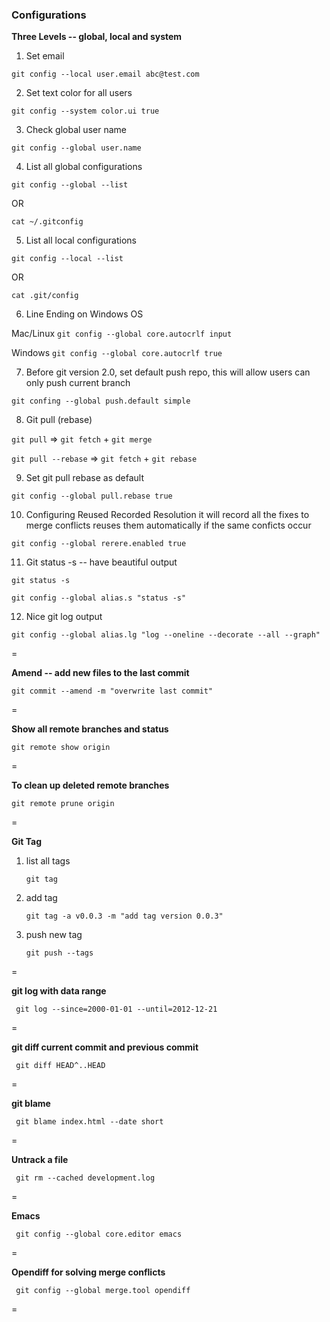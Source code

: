 ### Configurations

**Three Levels -- global, local and system**

1. Set email

  `git config --local user.email abc@test.com`
  
2. Set text color for all users

  `git config --system color.ui true`
  
3. Check global user name

  `git config --global user.name`
  
4. List all global configurations

  `git config --global --list`
  
  OR
  
  `cat ~/.gitconfig`

5. List all local configurations

  `git config --local --list`
  
  OR
  
  `cat .git/config`
  
6. Line Ending on Windows OS

  Mac/Linux
  `git config --global core.autocrlf input`
  
  Windows
  `git config --global core.autocrlf true`

7. Before git version 2.0, set default push repo, this will allow users can only push current branch

  `git confing --global push.default simple`

8. Git pull (rebase) 

  `git pull` => `git fetch` + `git merge`
  
  `git pull --rebase` => `git fetch` + `git rebase`
  
9. Set git pull rebase as default

  `git config --global pull.rebase true`
  
10. Configuring Reused Recorded Resolution 
    it will record all the fixes to merge conflicts
    reuses them automatically if the same conficts occur

   `git config --global rerere.enabled true`

11. Git status -s -- have beautiful output
    
   `git status -s`

   `git config --global alias.s "status -s"`

12. Nice git log output

   `git config --global alias.lg "log --oneline --decorate --all --graph"` 

=

**Amend -- add new files to the last commit**

`git commit --amend -m "overwrite last commit"`

=

**Show all remote branches and status**

`git remote show origin`

=

**To clean up deleted remote branches**

`git remote prune origin`

=

**Git Tag**

1. list all tags

   `git tag`

2. add tag

   `git tag -a v0.0.3 -m "add tag version 0.0.3"`
   
3. push new tag

   `git push --tags`

=

**git log with data range**

` git log --since=2000-01-01 --until=2012-12-21`

=

**git diff current commit and previous commit**

` git diff HEAD^..HEAD`

=

**git blame**

` git blame index.html --date short`

=

**Untrack a file**

` git rm --cached development.log`

=

**Emacs**

` git config --global core.editor emacs`

=

**Opendiff for solving merge conflicts**

` git config --global merge.tool opendiff`

=


